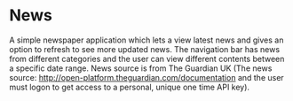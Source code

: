 # News
A simple newspaper application which lets a view latest news and gives an option to refresh to see more updated news. The navigation bar has news from different categories and the user can view different contents between a specific date range. News source is from The Guardian UK (The news source: http://open-platform.theguardian.com/documentation and the user must logon to get access to a personal, unique one time API key).

